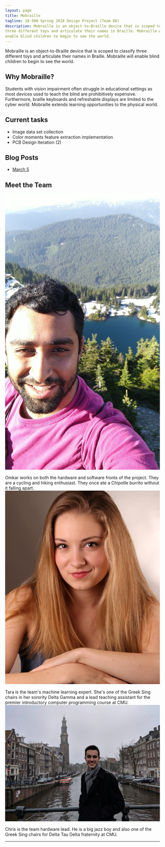 ```yaml
---
layout: page
title: Mobraille
tagline: 18-500 Spring 2018 Design Project (Team D6)
description: Mobraille is an object-to-Braille device that is scoped to classify
three different toys and articulate their names in Braille. Mobraille will
enable blind children to begin to see the world.
---
```


Mobraille is an object-to-Braille device that is scoped to classify
three different toys and articulate their names in Braille. Mobraille will
enable blind children to begin to see the world.

## Why Mobraille?

Students with vision impairment often struggle in educational settings as most
devices used to teach the blind are prohibitively expensive. Furthermore,
braille keyboards and refreshable displays are limited to the cyber world.
Mobraille extends learning opportunities to the physical world.

## Current tasks
* Image data set collection
* Color moments feature extraction implementation
* PCB Design Iteration (2)

## Blog Posts

- [March 5](pages/update1.md)


## Meet the Team
![code](images/Omkar.jpg)

Omkar works on both the hardware and software fronts of the project. They are
a cycling and hiking enthusiast. They once ate a Chipotle burrito without it falling apart.
![code](images/Tara.jpg)

Tara is the team's machine learning expert. She's one of the Greek Sing chairs in
her sorority Delta Gamma and a lead teaching assistant for the premier introductory
computer programming course at CMU.
![code](images/Chris.jpg)

Chris is the team hardware lead. He is a big jazz boy and also one of the Greek Sing
chairs for Delta Tau Delta fraternity at CMU.


---

